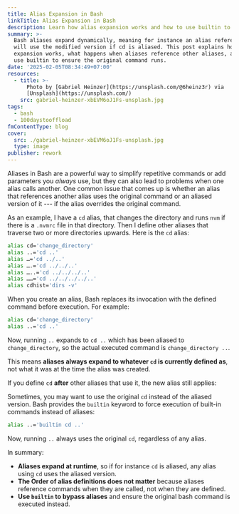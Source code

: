 ```yaml
---
title: Alias Expansion in Bash
linkTitle: Alias Expansion in Bash
description: Learn how alias expansion works and how to use builtin to override it.
summary: >-
  Bash aliases expand dynamically, meaning for instance an alias referencing cd
  will use the modified version if cd is aliased. This post explains how alias
  expansion works, what happens when aliases reference other aliases, and how to
  use builtin to ensure the original command runs.
date: '2025-02-05T08:34:49+07:00'
resources:
  - title: >-
      Photo by [Gabriel Heinzer](https://unsplash.com/@6heinz3r) via
      [Unsplash](https://unsplash.com/)
    src: gabriel-heinzer-xbEVM6oJ1Fs-unsplash.jpg
tags:
  - bash
  - 100daystooffload
fmContentType: blog
cover:
  src: ./gabriel-heinzer-xbEVM6oJ1Fs-unsplash.jpg
  type: image
publisher: rework
---
```


Aliases in Bash are a powerful way to simplify repetitive commands or add parameters you *always* use, but they can also lead to problems when one alias calls another. One common issue that comes up is whether an alias that references another alias uses the original command or an aliased version of it --- if the alias overrides the original command.

As an example, I have a `cd` alias, that changes the directory and runs `nvm` if there is a `.nvmrc` file in that directory. Then I define other aliases that traverse two or more directories upwards. Here is the `cd` alias:

```bash
alias cd='change_directory'
alias ..='cd ..'
alias …='cd ../..'
alias ….='cd ../../..'
alias …..='cd ../../../..'
alias ……='cd ../../../../..'
alias cdhist='dirs -v'
```

When you create an alias, Bash replaces its invocation with the defined command before execution. For example:

```bash
alias cd='change_directory'
alias ..='cd ..'
```

Now, running `..` expands to `cd ..` which has been aliased to `change_directory`, so the actual executed command is `change_directory ..`.

This means **aliases always expand to whatever `cd` is currently defined as**, not what it was at the time the alias was created.

If you define `cd` **after** other aliases that use it, the new alias still applies:

Sometimes, you may want to use the original `cd` instead of the aliased version. Bash provides the `builtin` keyword to force execution of built-in commands instead of aliases:

```bash
alias ..='builtin cd ..'
```

Now, running `..` always uses the original `cd`, regardless of any alias.

In summary:

* **Aliases expand at runtime**, so if for instance `cd` is aliased, any alias using `cd` uses the aliased version.
* **The Order of alias definitions does not matter** because aliases reference commands when they are called, not when they are defined.
* **Use `builtin` to bypass aliases** and ensure the original bash command is executed instead.
